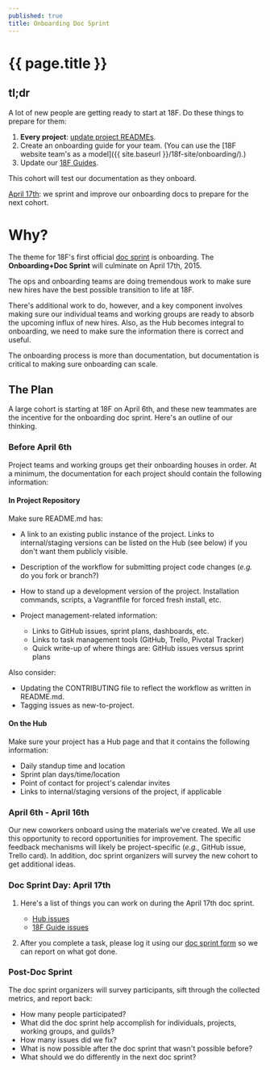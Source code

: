 ```yaml
---
published: true
title: Onboarding Doc Sprint
---
```

# {{ page.title }}

## tl;dr

A lot of new people are getting ready to start at 18F. Do these things to prepare for them:

1. **Every project**: [update project READMEs](#repo).
2. Create an onboarding guide for your team. (You can use the [18F website team's as a model]({{ site.baseurl }}/18f-site/onboarding/).)
3. Update our [18F Guides](http://18f.github.io/guides/).

This cohort will test our documentation as they onboard.

[April 17th](#sprint): we sprint and improve our onboarding docs to prepare for the next cohort.

# Why?

The theme for 18F's first official [doc sprint](/docsprint) is onboarding. The **Onboarding+Doc Sprint** will culminate on April 17th, 2015.

The ops and onboarding teams are doing tremendous work to make sure new hires have the best possible transition to life at 18F.

There's additional work to do, however, and a key component involves making sure our individual teams and working groups are ready to absorb the upcoming influx of new hires. Also, as the Hub becomes integral to onboarding, we need to make sure the information there is correct and useful.

The onboarding process is more than documentation, but documentation is critical to making sure onboarding can scale.

## The Plan

A large cohort is starting at 18F on April 6th, and these new teammates are the incentive for the onboarding doc sprint. Here's an outline of our thinking.

### Before April 6th

Project teams and working groups get their onboarding houses in order. At a minimum, the documentation for each project should contain the following information:

#### <a name="repo"></a>In Project Repository

Make sure README.md has:

* A link to an existing public instance of the project. Links to internal/staging versions can be listed on the Hub (see below) if you don't want them publicly visible.
* Description of the workflow for submitting project code changes (_e.g._ do you fork or branch?)
* How to stand up a development version of the project. Installation commands, scripts, a Vagrantfile for forced fresh install, etc.
* Project management-related information:

    * Links to GitHub issues, sprint plans, dashboards, etc.
    * Links to task management tools (GitHub, Trello, Pivotal Tracker)
    * Quick write-up of where things are: GitHub issues versus sprint plans

Also consider:

* Updating the CONTRIBUTING file to reflect the workflow as written in README.md.
* Tagging issues as new-to-project.

#### On the Hub

Make sure your project has a Hub page and that it contains the following information:

* Daily standup time and location
* Sprint plan days/time/location
* Point of contact for project's calendar invites
* Links to internal/staging versions of the project, if applicable


### April 6th - April 16th

Our new coworkers onboard using the materials we've created. We all use this opportunity to record opportunities for improvement. The specific feedback mechanisms will likely be project-specific (*e.g.*, GitHub issue, Trello card). In addition, doc sprint organizers will survey the new cohort to get additional ideas.

### <a name="sprint"></a>Doc Sprint Day: April 17th

1. Here's a list of things you can work on during the April 17th doc sprint.
    * [Hub issues](https://github.com/18F/hub/issues)
    * [18F Guide issues](https://github.com/18F/guides/issues)

2. After you complete a task, please log it using our [doc sprint form](#) so we can report on what got done.

### Post-Doc Sprint

The doc sprint organizers will survey participants, sift through the collected metrics, and report back:

* How many people participated?
* What did the doc sprint help accomplish for individuals, projects, working groups, and guilds?
* How many issues did we fix?
* What is now possible after the doc sprint that wasn't possible before?
* What should we do differently in the next doc sprint?
